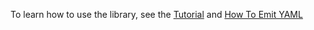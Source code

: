To learn how to use the library, see the [Tutorial](https://github.com/jbeder/yaml-cpp/wiki/Tutorial)
and [How To Emit YAML](https://github.com/jbeder/yaml-cpp/wiki/How-To-Emit-YAML)
